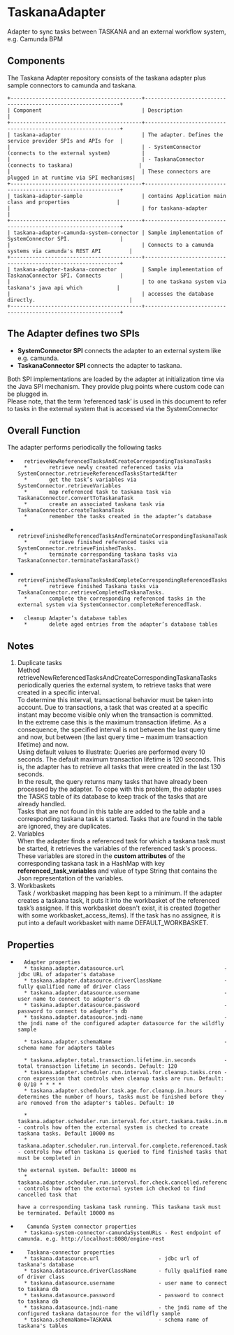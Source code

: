 # TaskanaAdapter
Adapter to sync tasks between TASKANA and an external workflow system, e.g. Camunda BPM
## Components
The Taskana Adapter repository consists of the taskana adapter plus sample connectors to camunda and taskana.

    +------------------------------------------+--------------------------------------------------------------+
    | Component                                | Description                                                  |
    +------------------------------------------+--------------------------------------------------------------+
    | taskana-adapter                          | The adapter. Defines the service provider SPIs and APIs for  |
    |                                          | - SystemConnector (connects to the external system)          |
    |                                          | - TaskanaConnector (connects to taskana)                     |
    |                                          | These connectors are plugged in at runtime via SPI mechanisms|
    +------------------------------------------+--------------------------------------------------------------+
    | taskana-adapter-sample                   | contains Application main class and properties               |
    |                                          | for taskana-adapter                                          |
    +------------------------------------------+--------------------------------------------------------------+
    | taskana-adapter-camunda-system-connector | Sample implementation of SystemConnector SPI.                |
    |                                          | Connects to a camunda systems via camunda's REST API         |
    +------------------------------------------+--------------------------------------------------------------+
    | taskana-adapter-taskana-connector        | Sample implementation of TaskanaConnector SPI. Connects      |
    |                                          | to one taskana system via taskana's java api which           |
    |                                          | accesses the database directly.                              |
    +------------------------------------------+--------------------------------------------------------------+

## The Adapter defines two SPIs
- **SystemConnector SPI**  connects the adapter to an external system like e.g. camunda.
- **TaskanaConnector SPI** connects the adapter to taskana.

Both SPI implementations are loaded by the adapter at initialization time via the Java SPI mechanism.  They provide plug points where custom code can be plugged in.\
Please note, that the term ‘referenced task’ is used in this document to refer to tasks in the external system that is accessed via the SystemConnector

## Overall Function

The adapter performs periodically the following tasks

*       retrieveNewReferencedTasksAndCreateCorrespondingTaskanaTasks
        *       retrieve newly created referenced tasks via SystemConnector.retrieveReferencedTasksStartedAfter
        *       get the task’s variables via SystemConnector.retrieveVariables
        *       map referenced task to taskana task via TaskanaConnector.convertToTaskanaTask
        *       create an associated taskana task via TaskanaConnector.createTaskanaTask
        *       remember the tasks created in the adapter’s database

*       retrieveFinishedReferencedTasksAndTerminateCorrespondingTaskanaTasks
        *       retrieve finished referenced tasks via SystemConnector.retrieveFinishedTasks.
        *       terminate corresponding taskana tasks via TaskanaConnector.terminateTaskanaTask()

*       retrieveFinishedTaskanaTasksAndCompleteCorrespondingReferencedTasks
        *       retrieve finished Taskana tasks via TaskanaConnector.retrieveCompletedTaskanaTasks.
        *       complete the corresponding referenced tasks in the external system via SystemConnector.completeReferencedTask.

*       cleanup Adapter’s database tables
        *       delete aged entries from the adapter’s database tables

## Notes

1.  Duplicate tasks \
    Method retrieveNewReferencedTasksAndCreateCorrespondingTaskanaTasks periodically queries the external system, to retrieve tasks that were created in a specific interval. \
    To determine this interval, transactional behavior must be taken into account. Due to transactions, a task that was created at a specific instant may become visible only when
    the transaction is committed.\
    In the extreme case this is the maximum transaction lifetime. As a consequence, the specified interval is not between the last query time and now,
    but between (the last query time – maximum transaction lifetime) and now.\
    Using default values to illustrate: Queries are performed every 10 seconds. The default maximum transaction lifetime is 120 seconds. This is, the adapter has to retrieve all tasks
    that were created in the last 130 seconds. \
    In the result, the query returns many tasks that have already been processed by the adapter. To cope with this problem, the adapter uses the TASKS table of its database to keep track
    of the tasks that are already handled.\
    Tasks that are not found in this table are added to the table and a corresponding taskana task is started. Tasks that are found in the table are
    ignored, they are duplicates.
2.  Variables \
    When the adapter finds a referenced task for which a taskana task must be started, it retrieves the variables of the referenced task's process.
    These variables are stored in the **custom attributes** of the corresponding taskana task in a HashMap with key **referenced_task_variables** and value of type String that contains the Json representation of the variables.
3.  Workbaskets \
    Task / workbasket mapping has been kept to a minimum. If the adapter creates a taskana task, it puts it into the workbasket of the referenced task’s assignee. If this workbasket doesn't exist, it is created (together with some workbasket_access_items). If the task has no assignee, it is put into a default workbasket with name DEFAULT_WORKBASKET.

## Properties
*       Adapter properties
        * taskana.adapter.datasource.url                                - jdbc URL of adapater's database
        * taskana.adapter.datasource.driverClassName                    - fully qualified name of driver class
        * taskana.adapter.datasource.username                           - user name to connect to adapter's db
        * taskana.adapter.datasource.password                           - password to connect to adapter's db
        * taskana.adapter.datasource.jndi-name                          - the jndi name of the configured adapter datasource for the wildfly sample

        * taskana.adapter.schemaName                                    - schema name for adapters tables

        * taskana.adapter.total.transaction.lifetime.in.seconds         - total transaction lifetime in seconds. Default: 120
        * taskana.adapter.scheduler.run.interval.for.cleanup.tasks.cron - cron expression that controls when cleanup tasks are run. Default: 0 0/10 * * * *
        * taskana.adapter.scheduler.task.age.for.cleanup.in.hours       - determines the number of hours, tasks must be finished before they are removed from the adapter's tables. Default: 10

        * taskana.adapter.scheduler.run.interval.for.start.taskana.tasks.in.milliseconds                - controls how often the external system is checked to create taskana tasks. Default 10000 ms
        * taskana.adapter.scheduler.run.interval.for.complete.referenced.tasks.in.milliseconds          - controls how often taskana is queried to find finished tasks that must be completed in
                                                                                                          the external system. Default: 10000 ms
        * taskana.adapter.scheduler.run.interval.for.check.cancelled.referenced.tasks.in.milliseconds   - controls how often the external system ich checked to find cancelled task that
                                                                                                          have a corresponding taskana task running. This taskana task must be terminated. Default 10000 ms

*        Camunda System connector properties
        * taskana-system-connector-camundaSystemURLs - Rest endpoint of camunda. e.g. http://localhost:8080/engine-rest

*        Taskana-connector properties
        * taskana.datasource.url                   - jdbc url of taskana's database
        * taskana.datasource.driverClassName       - fully qualified name of driver class
        * taskana.datasource.username              - user name to connect to taskana db
        * taskana.datasource.password              - password to connect to taskana db
        * taskana.datasource.jndi-name             - the jndi name of the configured taskana datasource for the wildfly sample
        * taskana.schemaName=TASKANA               - schema name of taskana's tables
